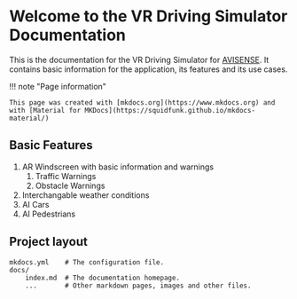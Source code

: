 # Welcome to the VR Driving Simulator Documentation

This is the documentation for the VR Driving Simulator for [AVISENSE](https://avisense.ai). It contains basic information for the application, its features and its use cases.

!!! note "Page information"

    This page was created with [mkdocs.org](https://www.mkdocs.org) and with [Material for MKDocs](https://squidfunk.github.io/mkdocs-material/)


## Basic Features

1. AR Windscreen with basic information and warnings
    1. Traffic Warnings
    2. Obstacle Warnings
2. Interchangable weather conditions
3. AI Cars
4. AI Pedestrians

## Project layout

    mkdocs.yml    # The configuration file.
    docs/
        index.md  # The documentation homepage.
        ...       # Other markdown pages, images and other files.

